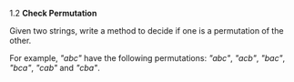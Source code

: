 1.2 **Check Permutation**

Given two strings, write a method to decide if one is a permutation of the
other.

For example, *"abc"* have the following permutations: *"abc"*, *"acb"*, *"bac"*, *"bca"*, *"cab"* and *"cba"*.